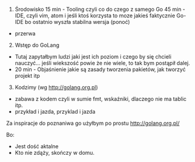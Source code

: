  1. Środowisko
 15 min  - Tooling czyli co do czego z samego Go
 45 min  - IDE, czyli vim, atom i jeśli ktoś korzysta to moze jakieś faktycznie Go-IDE bo ostatnio wyszła stabilna wersja (ponoć)
  - przerwa
 2. Wstęp do GoLang
   - Tutaj zapytałbym ludzi jaki jest ich poziom i czego by się chcieli nauczyć... jeśli wiekszość powie że nie wiele, to tak bym postąpił dalej.
   - 20 min - Objaśnienie jakie są zasady tworzenia pakietów, jak tworzyć projekt itp
 3. Kodzimy (wg http://golang.org.pl)
 - zabawa z kodem czyli w sumie fmt, wskaźniki, dlaczego nie ma tablic itp.
 - przykład i jazda, przyklad i jazda

Za inspiracje do poznaniwa go użyłbym po prostu http://golang.org.pl/

Bo:
 - Jest dość aktalne
 - Kto nie zdąży, skończy w domu.
